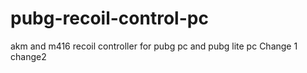 # pubg-recoil-control-pc
akm and m416 recoil controller for pubg pc and pubg lite pc
Change 1
change2